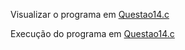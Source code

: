 Visualizar o programa em [Questao14.c](https://github.com/SidneyJunior01234/DCA1202-Programacao-Avancada/blob/main/Ponteiros-C/Quest%C3%A3o-14/Questao_14.c)

Execução do programa em [Questao14.c](https://replit.com/@SidneyAlves1/Questao-15#main.c)
